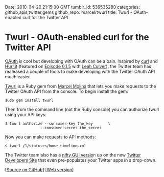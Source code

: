Date: 2010-04-20 21:15:00 GMT
tumblr_id: 536535280
categories: github,apis,twitter,gems
github_repo: marcel/twurl
title: Twurl - OAuth-enabled curl for the Twitter API

# Twurl - OAuth-enabled curl for the Twitter API

[OAuth](http://oauth.net/) is cool but developing with OAuth can be a pain. Inspired by [curl](http://curl.haxx.se/) and [Hurl.it](http://hurl.it) (featured on [Episode 0.1.5](http://thechangelog.com/post/415433641/episode-0-1-5-leah-culver-on-oauth-hurl-it-baconfile-and) with [Leah Culver](http://twitter.com/leahculver)), the Twitter team has realeased a couple of tools to make developing with the Twitter OAuth API much easier.

[Twurl](http://github.com/marcel/twurl) is a Ruby gem from [Marcel Molina](http://twitter.com/noradio) that lets you make requests to the Twitter OAuth API from the console. To begin install the gem:

    sudo gem install twurl

Then from the command line (not the Ruby console) you can authorize twurl using your API keys:

    $ twurl authorize --consumer-key the_key       \
                    --consumer-secret the_secret

Now you can make requests to API methods:

    $ twurl /1/statuses/home_timeline.xml

The Twitter team also has a [nifty GUI versio](http://dev.twitter.com/console)n up on the new [Twitter Developers Site](http://dev.twitter.com) that even pre-populates your Twitter apps in a drop-down.

[[Source on GitHub](http://github.com/marcel/twurl)] [[Web version](http://dev.twitter.com/console)]
